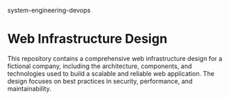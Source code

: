 system-engineering-devops
# Web Infrastructure Design
This repository contains a comprehensive web infrastructure design for a fictional company, including the architecture, components, and technologies used to build a scalable and reliable web application. The design focuses on best practices in security, performance, and maintainability.